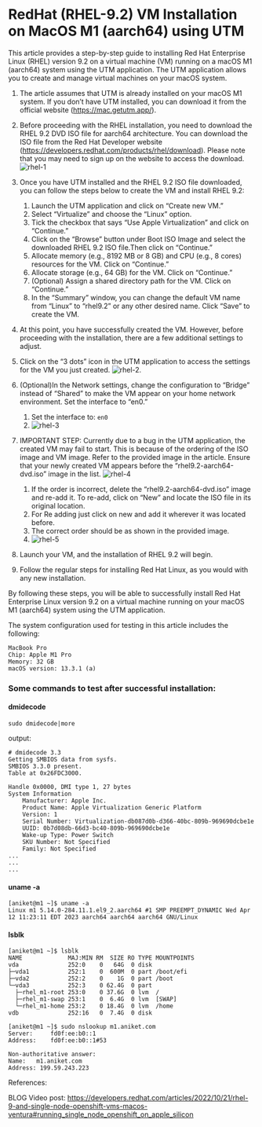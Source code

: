 # RedHat (RHEL-9.2) VM Installation on MacOS M1 (aarch64) using UTM

This article provides a step-by-step guide to installing Red Hat Enterprise Linux (RHEL) version 9.2 on a virtual machine (VM) running on a macOS M1 (aarch64) system using the UTM application. The UTM application allows you to create and manage virtual machines on your macOS system.

1. The article assumes that UTM is already installed on your macOS M1 system. If you don’t have UTM installed, you can download it from the official website (https://mac.getutm.app/).
2. Before proceeding with the RHEL installation, you need to download the RHEL 9.2 DVD ISO file for aarch64 architecture. You can download the ISO file from the Red Hat Developer website (https://developers.redhat.com/products/rhel/download). Please note that you may need to sign up on the website to access the download. ![rhel-1](/resources/other/rhel-d1.png)
   
3. Once you have UTM installed and the RHEL 9.2 ISO file downloaded, you can follow the steps below to create the VM and install RHEL 9.2:
   1. Launch the UTM application and click on “Create new VM.”
   2. Select “Virtualize” and choose the “Linux” option.
   3. Tick the checkbox that says “Use Apple Virtualization” and click on “Continue.”
   4. Click on the “Browse” button under Boot ISO Image and select the downloaded RHEL 9.2 ISO file.Then click on “Continue.”
   5. Allocate memory (e.g., 8192 MB or 8 GB) and CPU (e.g., 8 cores) resources for the VM. Click on “Continue.”
   6. Allocate storage (e.g., 64 GB) for the VM. Click on “Continue.”
   7. (Optional) Assign a shared directory path for the VM. Click on “Continue.”
   8. In the “Summary” window, you can change the default VM name from “Linux” to “rhel9.2” or any other desired name. Click “Save” to create the VM.

4. At this point, you have successfully created the VM. However, before proceeding with the installation, there are a few additional settings to adjust.

5. Click on the “3 dots” icon in the UTM application to access the settings for the VM you just created.
![rhel-2](/resources/other/rhel-d2.webp).
6. (Optional)In the Network settings, change the configuration to “Bridge” instead of “Shared” to make the VM appear on your home network environment. Set the interface to “en0.”
   1. Set the interface to: `en0`
   2. ![rhel-3](/resources/other/rhel-d3.png)

7. IMPORTANT STEP: 
Currently due to a bug in the UTM application, the created VM may fail to start. This is because of the ordering of the ISO image and VM image. Refer to the provided image in the article. Ensure that your newly created VM appears before the “rhel9.2-aarch64-dvd.iso” image in the list.
![rhel-4](/resources/other/rhel-d4.png)
   1. If the order is incorrect, delete the “rhel9.2-aarch64-dvd.iso” image and re-add it. To re-add, click on “New” and locate the ISO file in its original location.
   2. For Re adding just click on new and add it wherever it was located before.
   3. The correct order should be as shown in the provided image.
   4. ![rhel-5](/resources/other/rhel-d5.png)


8. Launch your VM, and the installation of RHEL 9.2 will begin.
9. Follow the regular steps for installing Red Hat Linux, as you would with any new installation.
   
By following these steps, you will be able to successfully install Red Hat Enterprise Linux version 9.2 on a virtual machine running on your macOS M1 (aarch64) system using the UTM application.

The system configuration used for testing in this article includes the following:
```
MacBook Pro
Chip: Apple M1 Pro
Memory: 32 GB
macOS version: 13.3.1 (a)
```


### Some commands to test after successful installation:

#### dmidecode
```console
sudo dmidecode|more
```
output:
```
# dmidecode 3.3
Getting SMBIOS data from sysfs.
SMBIOS 3.3.0 present.
Table at 0x26FDC3000.

Handle 0x0000, DMI type 1, 27 bytes
System Information
	Manufacturer: Apple Inc.
	Product Name: Apple Virtualization Generic Platform
	Version: 1
	Serial Number: Virtualization-db087d0b-d366-40bc-809b-969690dcbe1e
	UUID: 0b7d08db-66d3-bc40-809b-969690dcbe1e
	Wake-up Type: Power Switch
	SKU Number: Not Specified
	Family: Not Specified
...
...
...

```

#### uname -a

```
[aniket@m1 ~]$ uname -a
Linux m1 5.14.0-284.11.1.el9_2.aarch64 #1 SMP PREEMPT_DYNAMIC Wed Apr 12 11:23:11 EDT 2023 aarch64 aarch64 aarch64 GNU/Linux
```

#### lsblk
```
[aniket@m1 ~]$ lsblk
NAME             MAJ:MIN RM  SIZE RO TYPE MOUNTPOINTS
vda              252:0    0   64G  0 disk 
├─vda1           252:1    0  600M  0 part /boot/efi
├─vda2           252:2    0    1G  0 part /boot
└─vda3           252:3    0 62.4G  0 part 
  ├─rhel_m1-root 253:0    0 37.6G  0 lvm  /
  ├─rhel_m1-swap 253:1    0  6.4G  0 lvm  [SWAP]
  └─rhel_m1-home 253:2    0 18.4G  0 lvm  /home
vdb              252:16   0  7.4G  0 disk 
```


```
[aniket@m1 ~]$ sudo nslookup m1.aniket.com
Server:		fd0f:ee:b0::1
Address:	fd0f:ee:b0::1#53

Non-authoritative answer:
Name:	m1.aniket.com
Address: 199.59.243.223
```

References:

BLOG Video post: 
https://developers.redhat.com/articles/2022/10/21/rhel-9-and-single-node-openshift-vms-macos-ventura#running_single_node_openshift_on_apple_silicon